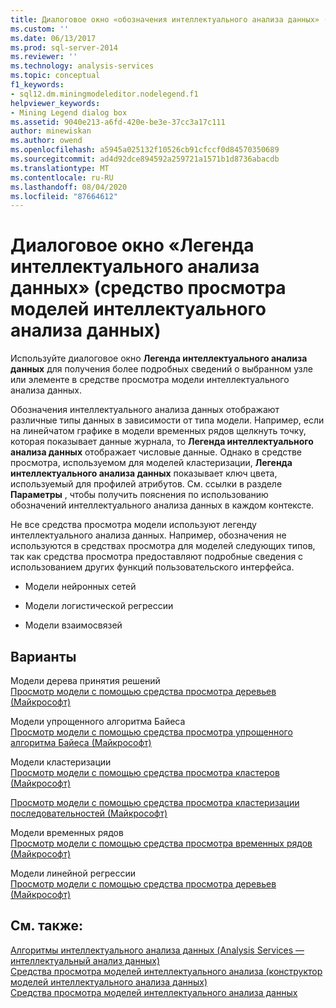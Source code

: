 ```yaml
---
title: Диалоговое окно «обозначения интеллектуального анализа данных» (средство просмотра моделей интеллектуального анализа Документация Майкрософт
ms.custom: ''
ms.date: 06/13/2017
ms.prod: sql-server-2014
ms.reviewer: ''
ms.technology: analysis-services
ms.topic: conceptual
f1_keywords:
- sql12.dm.miningmodeleditor.nodelegend.f1
helpviewer_keywords:
- Mining Legend dialog box
ms.assetid: 9040e213-a6fd-420e-be3e-37cc3a17c111
author: minewiskan
ms.author: owend
ms.openlocfilehash: a5945a025132f10526cb91cfccf0d84570350689
ms.sourcegitcommit: ad4d92dce894592a259721a1571b1d8736abacdb
ms.translationtype: MT
ms.contentlocale: ru-RU
ms.lasthandoff: 08/04/2020
ms.locfileid: "87664612"
---
```

# <a name="mining-legend-dialog-box-mining-model-viewer"></a>Диалоговое окно «Легенда интеллектуального анализа данных» (средство просмотра моделей интеллектуального анализа данных)
  Используйте диалоговое окно **Легенда интеллектуального анализа данных** для получения более подробных сведений о выбранном узле или элементе в средстве просмотра модели интеллектуального анализа данных.  
  
 Обозначения интеллектуального анализа данных отображают различные типы данных в зависимости от типа модели. Например, если на линейчатом графике в модели временных рядов щелкнуть точку, которая показывает данные журнала, то **Легенда интеллектуального анализа данных** отображает числовые данные. Однако в средстве просмотра, используемом для моделей кластеризации, **Легенда интеллектуального анализа данных** показывает ключ цвета, используемый для профилей атрибутов. См. ссылки в разделе **Параметры** , чтобы получить пояснения по использованию обозначений интеллектуального анализа данных в каждом контексте.  
  
 Не все средства просмотра модели используют легенду интеллектуального анализа данных. Например, обозначения не используются в средствах просмотра для моделей следующих типов, так как средства просмотра предоставляют подробные сведения с использованием других функций пользовательского интерфейса.  
  
-   Модели нейронных сетей  
  
-   Модели логистической регрессии  
  
-   Модели взаимосвязей  
  
## <a name="options"></a>Варианты  
 Модели дерева принятия решений  
 [Просмотр модели с помощью средства просмотра деревьев (Майкрософт)](data-mining/browse-a-model-using-the-microsoft-tree-viewer.md)  
  
 Модели упрощенного алгоритма Байеса  
 [Просмотр модели с помощью средства просмотра упрощенного алгоритма Байеса (Майкрософт)](data-mining/browse-a-model-using-the-microsoft-naive-bayes-viewer.md)  
  
 Модели кластеризации  
 [Просмотр модели с помощью средства просмотра кластеров (Майкрософт)](data-mining/browse-a-model-using-the-microsoft-cluster-viewer.md)  
  
 [Просмотр модели с помощью средства просмотра кластеризации последовательностей (Майкрософт)](data-mining/browse-a-model-using-the-microsoft-sequence-cluster-viewer.md)  
  
 Модели временных рядов  
 [Просмотр модели с помощью средства просмотра временных рядов (Майкрософт)](data-mining/browse-a-model-using-the-microsoft-time-series-viewer.md)  
  
 Модели линейной регрессии  
 [Просмотр модели с помощью средства просмотра деревьев (Майкрософт)](data-mining/browse-a-model-using-the-microsoft-tree-viewer.md)  
  
## <a name="see-also"></a>См. также:  
 [Алгоритмы интеллектуального анализа данных &#40;Analysis Services — интеллектуальный анализ данных&#41;](data-mining/data-mining-algorithms-analysis-services-data-mining.md)   
 [Средства просмотра моделей интеллектуального анализа &#40;конструктор моделей интеллектуального анализа данных&#41;](mining-model-viewers-data-mining-model-designer.md)   
 [Средства просмотра моделей интеллектуального анализа данных](data-mining/data-mining-model-viewers.md)  
  
  
